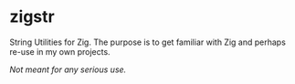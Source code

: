 # zigstr


String Utilities for Zig.
The purpose is to get familiar with Zig and perhaps re-use in my own projects. 

*Not meant for any serious use.*
